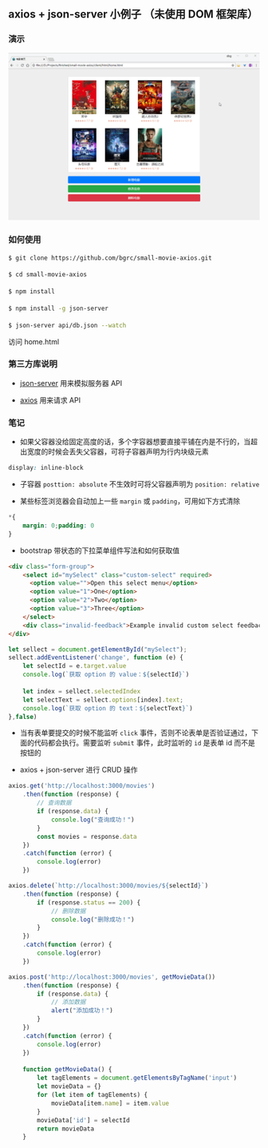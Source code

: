 ## axios + json-server 小例子 （未使用 DOM 框架库）

### 演示

![](./images/movie.gif)

### 如何使用

```sh
$ git clone https://github.com/bgrc/small-movie-axios.git

$ cd small-movie-axios

$ npm install

$ npm install -g json-server

$ json-server api/db.json --watch
```

访问 home.html

### 第三方库说明

- [json-server](https://github.com/typicode/json-server) 用来模拟服务器 API

- [axios](https://www.kancloud.cn/yunye/axios/234845) 用来请求 API

### 笔记

- 如果父容器没给固定高度的话，多个字容器想要直接平铺在内是不行的，当超出宽度的时候会丢失父容器，可将子容器声明为行内块级元素

```css
display: inline-block
```

- 子容器 `posttion: absolute` 不生效时可将父容器声明为 `position: relative`

- 某些标签浏览器会自动加上一些 `margin` 或 `padding`，可用如下方式清除

```css
*{
    margin: 0;padding: 0
}
```

- bootstrap 带状态的下拉菜单组件写法和如何获取值

```html
<div class="form-group">
    <select id="mySelect" class="custom-select" required>
      <option value="">Open this select menu</option>
      <option value="1">One</option>
      <option value="2">Two</option>
      <option value="3">Three</option>
    </select>
    <div class="invalid-feedback">Example invalid custom select feedback</div>
</div>
```

```js
let sellect = document.getElementById("mySelect");
sellect.addEventListener('change', function (e) {
    let selectId = e.target.value
    console.log(`获取 option 的 value：${selectId}`)

    let index = sellect.selectedIndex
    let selectText = sellect.options[index].text;
    console.log(`获取 option 的 text：${selectText}`)
},false)
```

- 当有表单要提交的时候不能监听 `click` 事件，否则不论表单是否验证通过，下面的代码都会执行。需要监听 `submit` 事件，此时监听的 `id` 是表单 id 而不是按钮的

- axios + json-server 进行 CRUD 操作

```js
axios.get('http://localhost:3000/movies')
    .then(function (response) {
        // 查询数据
        if (response.data) {
            console.log("查询成功！")
        }
        const movies = response.data
    })
    .catch(function (error) {
        console.log(error)
    })
```

```js
axios.delete(`http://localhost:3000/movies/${selectId}`)
    .then(function (response) {
        if (response.status == 200) {
            // 删除数据
            console.log("删除成功！")
        }
    })
    .catch(function (error) {
        console.log(error)
    })
```

```js
axios.post('http://localhost:3000/movies', getMovieData())
    .then(function (response) {
        if (response.data) {
            // 添加数据
            alert("添加成功！")
        }
    })
    .catch(function (error) {
        console.log(error)
    })

    function getMovieData() {
        let tagElements = document.getElementsByTagName('input')
        let movieData = {}
        for (let item of tagElements) {
            movieData[item.name] = item.value
        }
        movieData['id'] = selectId
        return movieData
    }
```
